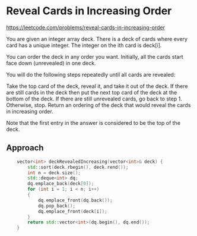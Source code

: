 # Reveal Cards in Increasing Order

https://leetcode.com/problems/reveal-cards-in-increasing-order

You are given an integer array deck. There is a deck of cards where every card has a unique integer. The integer on the ith card is deck[i].

You can order the deck in any order you want. Initially, all the cards start face down (unrevealed) in one deck.

You will do the following steps repeatedly until all cards are revealed:

Take the top card of the deck, reveal it, and take it out of the deck.
If there are still cards in the deck then put the next top card of the deck at the bottom of the deck.
If there are still unrevealed cards, go back to step 1. Otherwise, stop.
Return an ordering of the deck that would reveal the cards in increasing order.

Note that the first entry in the answer is considered to be the top of the deck.

## Approach 

``` C++
    vector<int> deckRevealedIncreasing(vector<int>& deck) {
        std::sort(deck.rbegin(), deck.rend());
        int n = deck.size();
        std::deque<int> dq;
        dq.emplace_back(deck[0]);
        for (int i = 1; i < n; i++)
        {
            dq.emplace_front(dq.back());
            dq.pop_back();
            dq.emplace_front(deck[i]);
        }
        return std::vector<int>(dq.begin(), dq.end());
    }
```